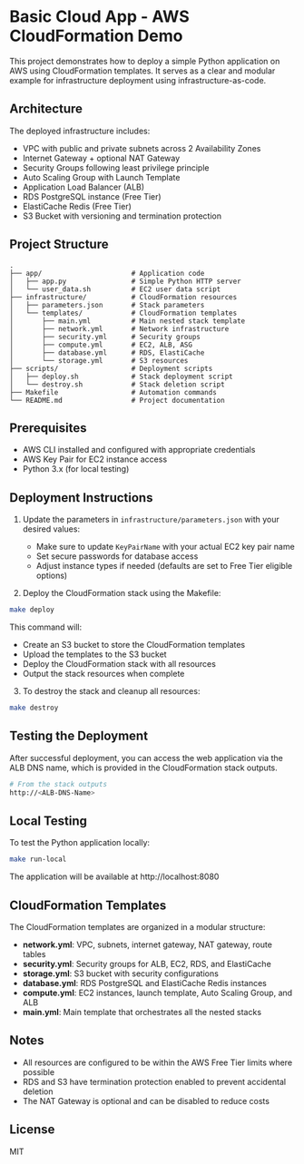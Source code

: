 # Basic Cloud App - AWS CloudFormation Demo

This project demonstrates how to deploy a simple Python application on AWS using CloudFormation templates. It serves as a clear and modular example for infrastructure deployment using infrastructure-as-code.

## Architecture

The deployed infrastructure includes:

- VPC with public and private subnets across 2 Availability Zones
- Internet Gateway + optional NAT Gateway
- Security Groups following least privilege principle
- Auto Scaling Group with Launch Template
- Application Load Balancer (ALB)
- RDS PostgreSQL instance (Free Tier)
- ElastiCache Redis (Free Tier)
- S3 Bucket with versioning and termination protection

## Project Structure

```
.
├── app/                      # Application code
│   ├── app.py                # Simple Python HTTP server
│   └── user_data.sh          # EC2 user data script
├── infrastructure/           # CloudFormation resources
│   ├── parameters.json       # Stack parameters
│   └── templates/            # CloudFormation templates
│       ├── main.yml          # Main nested stack template
│       ├── network.yml       # Network infrastructure
│       ├── security.yml      # Security groups
│       ├── compute.yml       # EC2, ALB, ASG
│       ├── database.yml      # RDS, ElastiCache
│       └── storage.yml       # S3 resources
├── scripts/                  # Deployment scripts
│   ├── deploy.sh             # Stack deployment script
│   └── destroy.sh            # Stack deletion script
├── Makefile                  # Automation commands
└── README.md                 # Project documentation
```

## Prerequisites

- AWS CLI installed and configured with appropriate credentials
- AWS Key Pair for EC2 instance access
- Python 3.x (for local testing)

## Deployment Instructions

1. Update the parameters in `infrastructure/parameters.json` with your desired values:
   - Make sure to update `KeyPairName` with your actual EC2 key pair name
   - Set secure passwords for database access
   - Adjust instance types if needed (defaults are set to Free Tier eligible options)

2. Deploy the CloudFormation stack using the Makefile:

```bash
make deploy
```

This command will:
- Create an S3 bucket to store the CloudFormation templates
- Upload the templates to the S3 bucket
- Deploy the CloudFormation stack with all resources
- Output the stack resources when complete

3. To destroy the stack and cleanup all resources:

```bash
make destroy
```

## Testing the Deployment

After successful deployment, you can access the web application via the ALB DNS name, which is provided in the CloudFormation stack outputs.

```bash
# From the stack outputs
http://<ALB-DNS-Name>
```

## Local Testing

To test the Python application locally:

```bash
make run-local
```

The application will be available at http://localhost:8080

## CloudFormation Templates

The CloudFormation templates are organized in a modular structure:

- **network.yml**: VPC, subnets, internet gateway, NAT gateway, route tables
- **security.yml**: Security groups for ALB, EC2, RDS, and ElastiCache
- **storage.yml**: S3 bucket with security configurations
- **database.yml**: RDS PostgreSQL and ElastiCache Redis instances
- **compute.yml**: EC2 instances, launch template, Auto Scaling Group, and ALB
- **main.yml**: Main template that orchestrates all the nested stacks

## Notes

- All resources are configured to be within the AWS Free Tier limits where possible
- RDS and S3 have termination protection enabled to prevent accidental deletion
- The NAT Gateway is optional and can be disabled to reduce costs

## License

MIT
